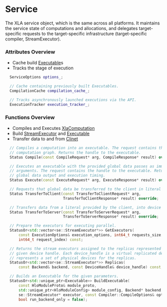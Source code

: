 # **Service**

The XLA service object, which is the same across all platforms. It maintains
the service state of computations and allocations, and delegates
target-specific requests to the target-specific infrastructure
(target-specific compiler, StreamExecutor).

### Attributes Overview

- Cache build [Executable](Executable.md)s
- Tracks the stage of execution

```cpp
  ServiceOptions options_;

  // Cache containing previously built Executables.
  CompilationCache compilation_cache_;

  // Tracks asynchronously launched executions via the API.
  ExecutionTracker execution_tracker_;
```

### Functions Overview

- Compiles and Executes [XlaComputation](XlaComputation.md)
- Build [StreamExecutor](StreamExecutor.md) and [Executable](Executable.md)
- Transfer data to and from [Clinet](Client.md)

```cpp
  // Compiles a computation into an executable. The request contains the whole
  // computation graph. Returns the handle to the executable.
  Status Compile(const CompileRequest* arg, CompileResponse* result) override;

  // Executes an executable with the provided global data passes as immutable
  // arguments. The request contains the handle to the executable. Returns
  // global data output and execution timing.
  Status Execute(const ExecuteRequest* arg, ExecuteResponse* result) override;

  // Requests that global data be transferred to the client in literal form.
  Status TransferToClient(const TransferToClientRequest* arg,
                          TransferToClientResponse* result) override;

  // Transfers data from a literal provided by the client, into device memory.
  Status TransferToServer(const TransferToServerRequest* arg,
                          TransferToServerResponse* result) override;

  // Prepare the executors for executing parallel.
  StatusOr<std::vector<se::StreamExecutor*>> GetExecutors(
      const ExecutionOptions& execution_options, int64_t requests_size,
      int64_t request_index) const;

  // Returns the stream executors assigned to the replicas represented by the
  // given device handle. Each device_handle is a virtual replicated device that
  // represents a set of physical devices for the replicas.
  StatusOr<std::vector<se::StreamExecutor*>> Replicas(
      const Backend& backend, const DeviceHandle& device_handle) const;

  // Builds an Executable for the given parameters.
  StatusOr<std::unique_ptr<Executable>> BuildExecutable(
      const HloModuleProto& module_proto,
      std::unique_ptr<HloModuleConfig> module_config, Backend* backend,
      se::StreamExecutor* executor, const Compiler::CompileOptions& options,
      bool run_backend_only = false);
```